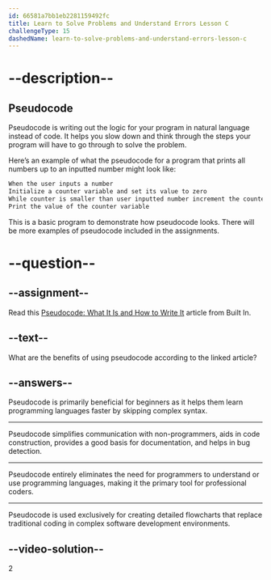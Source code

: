 ```yaml
---
id: 66581a7bb1eb2281159492fc
title: Learn to Solve Problems and Understand Errors Lesson C
challengeType: 15
dashedName: learn-to-solve-problems-and-understand-errors-lesson-c
---
```


# --description--

## Pseudocode

Pseudocode is writing out the logic for your program in natural language instead of code. It helps you slow down and think through the steps your program will have to go through to solve the problem.

Here’s an example of what the pseudocode for a program that prints all numbers up to an inputted number might look like:

```bash
When the user inputs a number
Initialize a counter variable and set its value to zero
While counter is smaller than user inputted number increment the counter by one
Print the value of the counter variable
```

This is a basic program to demonstrate how pseudocode looks. There will be more examples of pseudocode included in the assignments.


# --question-- 

## --assignment--
Read this <a href="https://builtin.com/data-science/pseudocode" target="_blank"> Pseudocode: What It Is and How to Write It</a> article from Built In.

## --text--

What are the benefits of using pseudocode according to the linked article?

## --answers--

Pseudocode is primarily beneficial for beginners as it helps them learn programming languages faster by skipping complex syntax.

---

Pseudocode simplifies communication with non-programmers, aids in code construction, provides a good basis for documentation, and helps in bug detection.

---

Pseudocode entirely eliminates the need for programmers to understand or use programming languages, making it the primary tool for professional coders.

---

Pseudocode is used exclusively for creating detailed flowcharts that replace traditional coding in complex software development environments.

## --video-solution--

2
